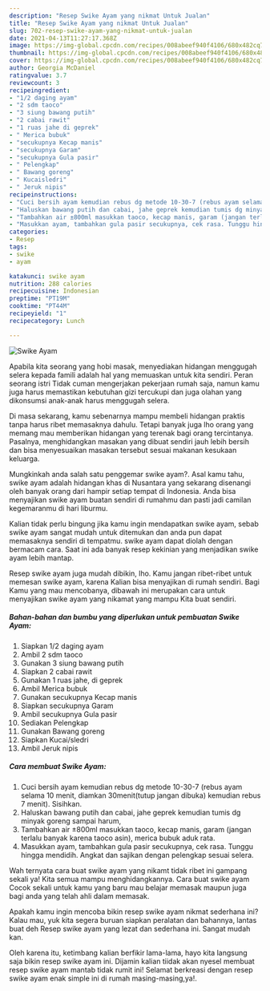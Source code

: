 ```yaml
---
description: "Resep Swike Ayam yang nikmat Untuk Jualan"
title: "Resep Swike Ayam yang nikmat Untuk Jualan"
slug: 702-resep-swike-ayam-yang-nikmat-untuk-jualan
date: 2021-04-13T11:27:17.368Z
image: https://img-global.cpcdn.com/recipes/008abeef940f4106/680x482cq70/swike-ayam-foto-resep-utama.jpg
thumbnail: https://img-global.cpcdn.com/recipes/008abeef940f4106/680x482cq70/swike-ayam-foto-resep-utama.jpg
cover: https://img-global.cpcdn.com/recipes/008abeef940f4106/680x482cq70/swike-ayam-foto-resep-utama.jpg
author: Georgia McDaniel
ratingvalue: 3.7
reviewcount: 3
recipeingredient:
- "1/2 daging ayam"
- "2 sdm taoco"
- "3 siung bawang putih"
- "2 cabai rawit"
- "1 ruas jahe di geprek"
- " Merica bubuk"
- "secukupnya Kecap manis"
- "secukupnya Garam"
- "secukupnya Gula pasir"
- " Pelengkap"
- " Bawang goreng"
- " Kucaisledri"
- " Jeruk nipis"
recipeinstructions:
- "Cuci bersih ayam kemudian rebus dg metode 10-30-7 (rebus ayam selama 10 menit, diamkan 30menit(tutup jangan dibuka) kemudian rebus 7 menit). Sisihkan."
- "Haluskan bawang putih dan cabai, jahe geprek kemudian tumis dg minyak goreng sampai harum,"
- "Tambahkan air ±800ml masukkan taoco, kecap manis, garam (jangan terlalu banyak karena taoco asin), merica bubuk aduk rata."
- "Masukkan ayam, tambahkan gula pasir secukupnya, cek rasa. Tunggu hingga mendidih. Angkat dan sajikan dengan pelengkap sesuai selera."
categories:
- Resep
tags:
- swike
- ayam

katakunci: swike ayam 
nutrition: 288 calories
recipecuisine: Indonesian
preptime: "PT19M"
cooktime: "PT44M"
recipeyield: "1"
recipecategory: Lunch

---
```



![Swike Ayam](https://img-global.cpcdn.com/recipes/008abeef940f4106/680x482cq70/swike-ayam-foto-resep-utama.jpg)

Apabila kita seorang yang hobi masak, menyediakan hidangan menggugah selera kepada famili adalah hal yang memuaskan untuk kita sendiri. Peran seorang istri Tidak cuman mengerjakan pekerjaan rumah saja, namun kamu juga harus memastikan kebutuhan gizi tercukupi dan juga olahan yang dikonsumsi anak-anak harus menggugah selera.

Di masa  sekarang, kamu sebenarnya mampu membeli hidangan praktis tanpa harus ribet memasaknya dahulu. Tetapi banyak juga lho orang yang memang mau memberikan hidangan yang terenak bagi orang tercintanya. Pasalnya, menghidangkan masakan yang dibuat sendiri jauh lebih bersih dan bisa menyesuaikan masakan tersebut sesuai makanan kesukaan keluarga. 



Mungkinkah anda salah satu penggemar swike ayam?. Asal kamu tahu, swike ayam adalah hidangan khas di Nusantara yang sekarang disenangi oleh banyak orang dari hampir setiap tempat di Indonesia. Anda bisa menyajikan swike ayam buatan sendiri di rumahmu dan pasti jadi camilan kegemaranmu di hari liburmu.

Kalian tidak perlu bingung jika kamu ingin mendapatkan swike ayam, sebab swike ayam sangat mudah untuk ditemukan dan anda pun dapat memasaknya sendiri di tempatmu. swike ayam dapat diolah dengan bermacam cara. Saat ini ada banyak resep kekinian yang menjadikan swike ayam lebih mantap.

Resep swike ayam juga mudah dibikin, lho. Kamu jangan ribet-ribet untuk memesan swike ayam, karena Kalian bisa menyajikan di rumah sendiri. Bagi Kamu yang mau mencobanya, dibawah ini merupakan cara untuk menyajikan swike ayam yang nikamat yang mampu Kita buat sendiri.

<!--inarticleads1-->

##### Bahan-bahan dan bumbu yang diperlukan untuk pembuatan Swike Ayam:

1. Siapkan 1/2 daging ayam
1. Ambil 2 sdm taoco
1. Gunakan 3 siung bawang putih
1. Siapkan 2 cabai rawit
1. Gunakan 1 ruas jahe, di geprek
1. Ambil  Merica bubuk
1. Gunakan secukupnya Kecap manis
1. Siapkan secukupnya Garam
1. Ambil secukupnya Gula pasir
1. Sediakan  Pelengkap
1. Gunakan  Bawang goreng
1. Siapkan  Kucai/sledri
1. Ambil  Jeruk nipis




<!--inarticleads2-->

##### Cara membuat Swike Ayam:

1. Cuci bersih ayam kemudian rebus dg metode 10-30-7 (rebus ayam selama 10 menit, diamkan 30menit(tutup jangan dibuka) kemudian rebus 7 menit). Sisihkan.
1. Haluskan bawang putih dan cabai, jahe geprek kemudian tumis dg minyak goreng sampai harum,
1. Tambahkan air ±800ml masukkan taoco, kecap manis, garam (jangan terlalu banyak karena taoco asin), merica bubuk aduk rata.
1. Masukkan ayam, tambahkan gula pasir secukupnya, cek rasa. Tunggu hingga mendidih. Angkat dan sajikan dengan pelengkap sesuai selera.




Wah ternyata cara buat swike ayam yang nikamt tidak ribet ini gampang sekali ya! Kita semua mampu menghidangkannya. Cara buat swike ayam Cocok sekali untuk kamu yang baru mau belajar memasak maupun juga bagi anda yang telah ahli dalam memasak.

Apakah kamu ingin mencoba bikin resep swike ayam nikmat sederhana ini? Kalau mau, yuk kita segera buruan siapkan peralatan dan bahannya, lantas buat deh Resep swike ayam yang lezat dan sederhana ini. Sangat mudah kan. 

Oleh karena itu, ketimbang kalian berfikir lama-lama, hayo kita langsung saja bikin resep swike ayam ini. Dijamin kalian tiidak akan nyesel membuat resep swike ayam mantab tidak rumit ini! Selamat berkreasi dengan resep swike ayam enak simple ini di rumah masing-masing,ya!.

